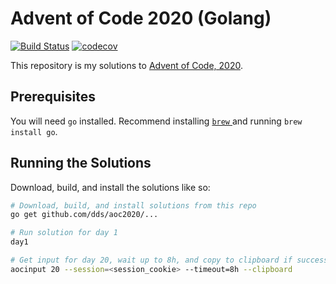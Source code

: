 # Advent of Code 2020 (Golang)

[![Build Status](https://travis-ci.com/dds/aoc2020.svg?branch=main)](https://travis-ci.com/github/dds/aoc2020)
[![codecov](https://codecov.io/gh/dds/aoc2020/branch/main/graph/badge.svg)](https://codecov.io/gh/dds/aoc2020)

This repository is my solutions to [Advent of Code, 2020](https://adventofcode.com/2020).

## Prerequisites

You will need `go` installed. Recommend installing [`brew` ](https://brew.sh/) and running `brew install go`.

## Running the Solutions

Download, build, and install the solutions like so:

```sh
# Download, build, and install solutions from this repo
go get github.com/dds/aoc2020/...

# Run solution for day 1
day1

# Get input for day 20, wait up to 8h, and copy to clipboard if successful
aocinput 20 --session=<session_cookie> --timeout=8h --clipboard
```
